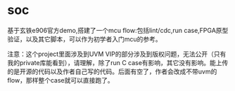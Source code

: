 # soc
基于玄铁e906官方demo,搭建了一个mcu flow:包括lint/cdc,run  case,FPGA原型验证，以及其它脚本，可以作为初学者入门mcu的参考。

注意：这个project里面涉及到UVM VIP的部分涉及到版权问题，无法公开（只有我的private库能看到），请理解，除了run C case有影响，其它没有影响。能上传的是开源的代码以及作者自己写的代码。后面有空了，作者会改成不带uvm的flow，那样整个case就可以直接跑了。
